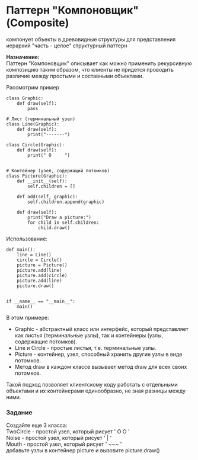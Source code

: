 # Паттерн "Компоновщик" (Composite) 
компонует объекты в древовидные структуры для представления иерархий "часть - целое"
структурный паттерн  

**Назначение:**  
Паттерн "Компоновщик" описывает как можно применить рекурсивную композицию таким образом, что клиенты не придется проводить различие между простыми и составными объектами.

Рассмотрим пример
```
class Graphic:
    def draw(self):
        pass

# Лист (терминальный узел)
class Line(Graphic):
    def draw(self):
        print("-------")

class Circle(Graphic):
    def draw(self):
        print(" O     ")


# Контейнер (узел, содержащий потомков)
class Picture(Graphic):
    def __init__(self):
        self.children = []

    def add(self, graphic):
        self.children.append(graphic)

    def draw(self):
        print("Draw a picture:")
        for child in self.children:
            child.draw()
```
Использование:
```
def main():
    line = Line()
    circle = Circle()
    picture = Picture()
    picture.add(line)
    picture.add(circle)
    picture.add(line)
    picture.draw()


if __name__ == "__main__":
    main()
```
В этом примере:
- Graphic - абстрактный класс или интерфейс, который представляет как листья (терминальные узлы), так и контейнеры (узлы, содержащие потомков).  
- Line и Circle - простые листья, т.е. терминальные узлы.  
- Picture - контейнер, узел, способный хранить другие узлы в виде потомков.  
- Метод draw в каждом классе вызывает метод draw для всех своих потомков.  
 
Такой подход позволяет клиентскому коду работать с отдельными объектами и их контейнерами единообразно, не зная разницы между ними.
  
### Задание
Создайте еще 3 класса:  
TwoCircle - простой узел, который рисует ' O   O '  
Noise - простой узел, который рисует '   |   '  
Mouth - простой узел, который рисует ' ~~~ '  
добавьте узлы в контейнер picture и вызовите picture.draw()  
